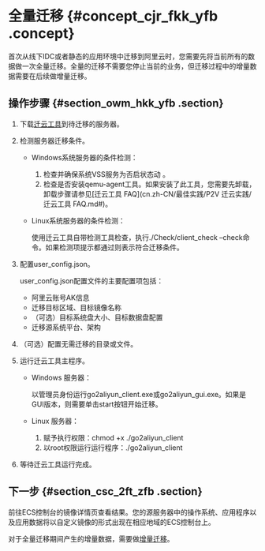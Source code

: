 # 全量迁移 {#concept_cjr_fkk_yfb .concept}

首次从线下IDC或者静态的应用环境中迁移到阿里云时，您需要先将当前所有的数据做一次全量迁移。全量的迁移不需要您停止当前的业务，但迁移过程中的增量数据需要在后续做增量迁移。

## 操作步骤 {#section_owm_hkk_yfb .section}

1.  下载[迁云工具](http://p2v-tools.oss-cn-hangzhou.aliyuncs.com/Alibaba_Cloud_Migration_Tool.zip?spm=a2c4g.11186623.2.23.7ff85e55LlyV6s&file=Alibaba_Cloud_Migration_Tool.zip)到待迁移的服务器。

2.  检测服务器迁移条件。

    -   Windows系统服务器的条件检测：

        1.  检查并确保系统VSS服务为否启状态动 。
        2.  检查是否安装qemu-agent工具。如果安装了此工具，您需要先卸载，卸载步骤请参见[迁云工具 FAQ](cn.zh-CN/最佳实践/P2V 迁云实践/迁云工具 FAQ.md#)。
    -   Linux系统服务器的条件检测：

        使用迁云工具自带检测工具检查，执行./Check/client\_check –check命令。如果检测项提示都通过则表示符合迁移条件。

3.  配置user\_config.json。

    user\_config.json配置文件的主要配置项包括：

    -   阿里云账号AK信息
    -   迁移目标区域、目标镜像名称
    -   （可选）目标系统盘大小、目标数据盘配置
    -   迁移源系统平台、架构
4.  （可选）配置无需迁移的目录或文件。

5.  运行迁云工具主程序。

    -   Windows 服务器：

        以管理员身份运行go2aliyun\_client.exe或go2aliyun\_gui.exe。如果是GUI版本，则需要单击start按钮开始迁移。

    -   Linux 服务器：

        1.  赋予执行权限：chmod +x ./go2aliyun\_client
        2.  以root权限运行运行程序：./go2aliyun\_client
6.  等待迁云工具运行完成。


## 下一步 {#section_csc_2ft_zfb .section}

前往ECS控制台的镜像详情页查看结果。您的源服务器中的操作系统、应用程序以及应用数据将以自定义镜像的形式出现在相应地域的ECS控制台上。

对于全量迁移期间产生的增量数据，需要做[增量迁移](cn.zh-CN/最佳实践/迁云服务/迁移方案/增量迁移.md#)。

